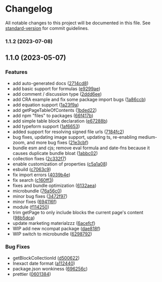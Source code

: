 # Changelog

All notable changes to this project will be documented in this file. See [standard-version](https://github.com/conventional-changelog/standard-version) for commit guidelines.

### 1.1.2 (2023-07-08)

## 1.1.0 (2023-05-07)

### Features

- add auto-generated docs ([2714cd8](https://github.com/texonom/notion/commit/2714cd80f9187eea34d27b40f81e9fb952951328))
- add basic support for formulas ([e9299ae](https://github.com/texonom/notion/commit/e9299ae2c4e022799b18c57038907d59107a7e79))
- add comment / discussion type ([2ddd6ee](https://github.com/texonom/notion/commit/2ddd6eee4a552895227eaafdf42f504f1ead4877))
- add CRA example and fix some package import bugs ([1a86ccb](https://github.com/texonom/notion/commit/1a86ccbe397610a6ee23ea9b00d9c68209e28010))
- add equation support ([1a23f9a](https://github.com/texonom/notion/commit/1a23f9abacf6a0eef6a5a650b6c0b427323742c6))
- add getPageTableOfContents ([1bded22](https://github.com/texonom/notion/commit/1bded220f363ae44d8ebc005237cbbf3732e62d3))
- add npm "files" to packages ([66f417b](https://github.com/texonom/notion/commit/66f417bef264f07302b11d7f42092e848f23423d))
- add simple table block declaration ([e67288b](https://github.com/texonom/notion/commit/e67288b8a5fe3aea7b637b872a4c021e930deb82))
- add typeform support ([1af6653](https://github.com/texonom/notion/commit/1af66536afd85284b70e05cfb3116c098df5622a))
- added support for resolving signed file urls ([7184fc2](https://github.com/texonom/notion/commit/7184fc222b226c3b3420ec3c2d9384ee30383998))
- bug fixes, updating image support, updating ts, re-enabling medium-zoom, and more bug fixes ([21e3cbf](https://github.com/texonom/notion/commit/21e3cbf787a3821bd6192aa51cd0ccb79f9358d3))
- bundle esm and cjs; remove eval formula and date-fns because it causes duplicate bundle bloat ([1abbc02](https://github.com/texonom/notion/commit/1abbc0290defeda7b198f900255e5518dd3ab20a))
- collection fixes ([2c332f7](https://github.com/texonom/notion/commit/2c332f7651c7113a1fe5777908c9d2331e4f707e))
- enable customization of properties ([c5a1a08](https://github.com/texonom/notion/commit/c5a1a080c5ee5176b05ff49c9df98897a46790bb))
- esbuild ([c7063c9](https://github.com/texonom/notion/commit/c7063c9ddd8856c36af72d4864278a07d9d36aec))
- fix import errors ([4039b4e](https://github.com/texonom/notion/commit/4039b4e18848eb8dc0e3deb00a8245f24b534fc3))
- fix search ([c160ff3](https://github.com/texonom/notion/commit/c160ff342e7e6c7af8c62746f8e2b509c26a3529))
- fixes and bundle optimization ([6132aea](https://github.com/texonom/notion/commit/6132aea57cf8f8ae14986dd89fdf22a51063d38f))
- microbundle ([76a56c0](https://github.com/texonom/notion/commit/76a56c03333c6aa57147877a977311e99770f981))
- minor bug fixes ([3472f97](https://github.com/texonom/notion/commit/3472f972a818ebbc775f4574c40afaffbcb87902))
- minor fixes ([694116f](https://github.com/texonom/notion/commit/694116f17554f5cec0498a12d0f80f6064c0d414))
- module ([f114250](https://github.com/texonom/notion/commit/f114250ca41e1894a2cbb5ff16b97800f866e0a4))
- trim getPage to only include blocks the current page's content ([98b5dca](https://github.com/texonom/notion/commit/98b5dcabc55860df351e5c4e7ecf6123ef7ff16c))
- update marketing materialzzz ([6acefcf](https://github.com/texonom/notion/commit/6acefcf584b100414038b363847e2a406d3e1372))
- WIP add new ncompat package ([dae818f](https://github.com/texonom/notion/commit/dae818fc37842405721faa470f73206a5c64fd25))
- WIP switch to microbundle ([6298792](https://github.com/texonom/notion/commit/6298792632d93efb3137b283b88cdc31bc407308))

### Bug Fixes

- getBlockCollectionId ([d500622](https://github.com/texonom/notion/commit/d5006221135746dfd0f51bd091102e8826363916))
- Inexact date format ([a112440](https://github.com/texonom/notion/commit/a1124400ad867da01bfa54b0fe4282678027dd7a))
- package.json wonkiness ([696256c](https://github.com/texonom/notion/commit/696256c6672c22b928c9961afb664e9b0e9142b9))
- prettier ([0601384](https://github.com/texonom/notion/commit/0601384713a16c33587272f49f5abedf32d07f7e))
